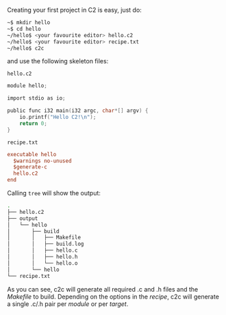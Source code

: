 
Creating your first project in C2 is easy, just do:

```bash
~$ mkdir hello
~$ cd hello
~/hello$ <your favourite editor> hello.c2
~/hello$ <your favourite editor> recipe.txt
~/hello$ c2c
```

and use the following skeleton files:

`hello.c2`
```c
module hello;

import stdio as io;

public func i32 main(i32 argc, char*[] argv) {
    io.printf("Hello C2!\n");
    return 0;
}
```

`recipe.txt`
```ini
executable hello
  $warnings no-unused
  $generate-c
  hello.c2
end
```

Calling `tree` will show the output:
```bash
.
├── hello.c2
├── output
│   └── hello
│       ├── build
│       │   ├── Makefile
│       │   ├── build.log
│       │   ├── hello.c
│       │   ├── hello.h
│       │   └── hello.o
│       └── hello
└── recipe.txt
```

As you can see, c2c will generate all required .c and .h files and the *Makefile* to build.
Depending on the options in the *recipe*, c2c will generate a single .c/.h pair per *module* or
per *target*.
